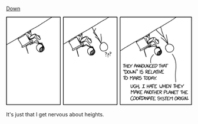 [Down](https://xkcd.com/2800)

![Down](./random_comic.png)

It's just that I get nervous about heights.

